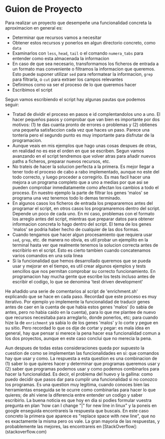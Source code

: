 Guion de Proyecto
==================

Para realizar un proyecto que desempeñe una funcionalidad concreta la
aproximacion en general es:

* Determinar que recursos vamos a necesitar
* Obtener estos recursos y ponerlos en algun directorio concreto, como `data`
* Examinarlos con `less`, `head`, `tail` o el comando `numera_tabs` para
  entender como esta almacenada la informacion
* En caso de que sea necesario, transformamos los ficheros de entrada a un
  formato mas conveniente o filtramos la informacion que queremos. Esto puede
  suponer utilizar `sed` para reformatear la informacion, `grep` para
  filtrarla, o `cut` para extraer los campos relevantes
* Definimos como va ser el proceso de lo que queremos hacer
* Escribimos el script

Segun vamos escribiendo el script hay algunas pautas que podemos seguir:

* Tratad de dividir el proceso en pasos e id complentandolos uno a uno. El
  hacer pequeños pasos y comprobar que van bien es importante por dos motivos:
  (1) te das cuanta pronto de errores o problemas y (2) obtienes una pequeña
  satisfaccion cada vez que haces un paso. Parece una tonteria pero el segundo
  punto es muy importante para disfrutar de la programacion.
* Aunque veais en mis ejemplos que hago unas cosas despues de otras, en
  realidad no es ese el orden en que se escriben. Segun vamos avanzando en el
  script tendremos que volver atras para añadir nuevos paths a ficheros,
  preparar nuevos recursos, etc.
* No trateis de hacer la solucion perfecta a la primera. Es mejor llegar a
  tener todo el proceso de cabo a rabo implementado, aunque no este del todo
  correcto, y luego proceder a corregirlo. Es mas facil hacer una mejora a un
  programa completo que a uno a medias por que asi se pueden comprobar
  inmediatamente como afectan los cambios a todo el proceso. En nuestro
  ejemplo la parte de filtrar los genes 'malos' se programa una vez tenemos
  todo lo demas terminado.
* En algunos casos los ficheros de entrada los prepararemos antes del programar
  el script, en otros casos los programaremos dentro del script. Depende un
  poco de cada uno. En mi caso, problemas con el formato los arreglo antes del
  script, mientras que preparar datos para obtener informacion concreta lo hago
  dentro del script. El tema de los genes 'malos' se podria haber hecho de
  cualquier de las dos formas.
* Cuando tengamos que hacer algun procesamiento que requiera usar `sed`,
  `grep`, etc. de manera no obvia, es util probar un ejemplito en la terminal
  hasta ver que realmente tenemos la solucion correcta antes de escribirlo en
  el script. Esto es cierto tambien cuando concatenamos varios comandos en una
  sola linea
* Si la funcionalidad que hemos desarrollado queremos que se pueda usar y
  mejorar en el tiempo, es util crear algunos ejemplos y tests sencillos que
  nos permitan comprobar su correcto funcionamiento. En programacion hay mucha
  gente que escribe los tests incluso antes de escribir el codigo, lo que se
  denomina 'test driven development'

He añadido una serie de comentarios al script de 'enrichment.sh' explicando que
se hace en cada paso. Recordad que este proceso es muy iterativo. Por ejemplo
yo implemente la funcionalidad de traducir genes antes de caer en la cuenta de
que habia estos genes 'malos' (lo sabia de antes, pero no habia caido en la
cuenta), para lo que me plantee de nuevo que recursos necesitaba para
arreglarlo, donde ponerlos, etc; para cuando hize la de `enrichment` ya sabia
lo de los genes 'malos' y lo corte y pegue en su sitio. Pero recordad lo que os
dije de cortar y pegar: es mala idea en general, hay que pensar si merece la
pena hacer esa funcionalidad comun a los dos proyectos, aunque en este caso
conclui que no merecia la pena.

Aun despues de todas estas consideraciones queda por supuesto la cuestion de
como se implementan las funcionalidades en si: que comandos hay que usar y
como. La respuesta a esta question es una combinacion de (1) saber lo que
quieres hacer y determinar que programas queremos usar y (2) saber que
programas podemos usar y como podemos combinarlos para hacer la funcionalidad.
Es decir, el problema del huevo y la gallina: como puedo decidir que pasos dar
para cumplir una funcionalidad si no conozco los programas. Es una question muy
legitima, cuando conoces bien las herramientas enseguida se te ocurre como
combinarlas para hacer lo que quieres; de ahi viene la diferencia entre
entender un codigo y saber escribirlo. La buena noticia es que hoy en dia si
podies formular vuestra pregunta en plan 'how can I change "|" for new line in
linux" y la poneis en google enseguida encontrareis la respuesta que buscais.
En este caso concreto la primera que aparece es "replace space with new line",
que no es exactamente la misma pero os vale. La gran mayoria de las respuestas,
y probablemente las mejores, las encontrareis en [StackOverflow]:(stackoverflow.com)
